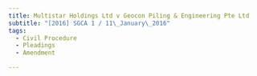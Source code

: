 ```yaml
---
title: Multistar Holdings Ltd v Geocon Piling & Engineering Pte Ltd 
subtitle: "[2016] SGCA 1 / 11\_January\_2016"
tags:
  - Civil Procedure
  - Pleadings
  - Amendment

---
```


